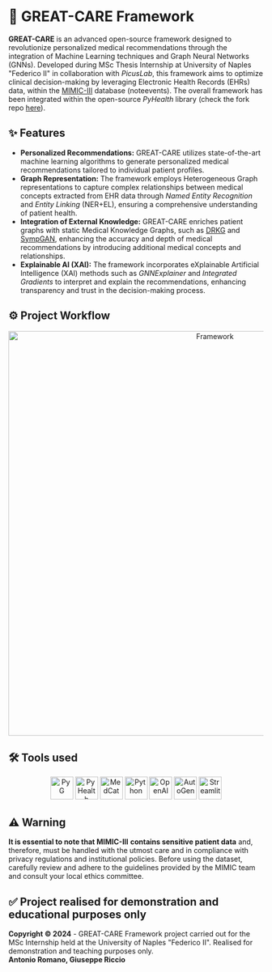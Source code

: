 # 💊 GREAT-CARE Framework
**GREAT-CARE** is an advanced open-source framework designed to revolutionize personalized medical recommendations through the integration of Machine Learning techniques and Graph Neural Networks (GNNs). Developed during MSc Thesis Internship at University of Naples "Federico II" in collaboration with _PicusLab_, this framework aims to optimize clinical decision-making by leveraging Electronic Health Records (EHRs) data, within the [MIMIC-III](https://physionet.org/content/mimiciii/1.4/) database (noteevents). The overall framework has been integrated within the open-source _PyHealth_ library (check the fork repo [here](https://github.com/LaErre9/PyHealth)).

## ✨ Features
- **Personalized Recommendations:** GREAT-CARE utilizes state-of-the-art machine learning algorithms to generate personalized medical recommendations tailored to individual patient profiles.
- **Graph Representation:** The framework employs Heterogeneous Graph representations to capture complex relationships between medical concepts extracted from EHR data through _Named Entity Recognition_ and _Entity Linking_ (NER+EL), ensuring a comprehensive understanding of patient health.
- **Integration of External Knowledge:** GREAT-CARE enriches patient graphs with static Medical Knowledge Graphs, such as [DRKG](https://github.com/gnn4dr/DRKG) and [SympGAN](http://www.sympgan.org/), enhancing the accuracy and depth of medical recommendations by introducing additional medical concepts and relationships.
- **Explainable AI (XAI):** The framework incorporates eXplainable Artificial Intelligence (XAI) methods such as _GNNExplainer_ and _Integrated Gradients_ to interpret and explain the recommendations, enhancing transparency and trust in the decision-making process.

## ⚙️ Project Workflow
<div align="center">
    <img src="https://github.com/giuseppericcio/MSc-Thesis-Project/assets/64225083/404da9cc-b73d-40d1-b370-acb28be82175" alt="Framework" height="800">
</div>

## 🛠️ Tools used
<div align="center">
    <img src="https://th.bing.com/th/id/OIP.LgBY7F5nE1w8PouW1rcKxAAAAA?rs=1&pid=ImgDetMain" alt="PyG" height="45">
    <img src="https://th.bing.com/th/id/R.57a29f26dfe89aab83678539e9747b98?rik=iihjn%2boAqZfTng&pid=ImgRaw&r=0" alt="PyHealth" height="45">
    <img src="https://github.com/CogStack/MedCAT/blob/master/media/cat-logo.png?raw=true" alt="MedCat" height="45">
    <img src="https://th.bing.com/th/id/R.7494e83354e2662240d06630cc31f08d?rik=9tIRLZpYS9oTfQ&pid=ImgRaw&r=0" alt="Python" height="45">
    <img src="https://th.bing.com/th/id/OIP.8CuA1RVvzjfpIVXMWW_TFQHaBj?pid=ImgDet&rs=1" alt="OpenAI" height="45">
    <img src="https://microsoft.github.io/autogen/img/ag.svg" alt="AutoGen" height="45">    
    <img src="https://streamlit.io/images/brand/streamlit-logo-primary-colormark-darktext.svg" alt="Streamlit" height="45">
</div>

## ⚠️ Warning
**It is essential to note that MIMIC-III** **contains sensitive patient data** and, therefore, must be handled with the utmost care and in compliance with privacy regulations and institutional policies. Before using the dataset, carefully review and adhere to the guidelines provided by the MIMIC team and consult your local ethics committee.

## ✅ Project realised for demonstration and educational purposes only
**Copyright © 2024** - GREAT-CARE Framework project carried out for the MSc Internship held at the University of Naples "Federico II". Realised for demonstration and teaching purposes only.
<br>
**Antonio Romano, Giuseppe Riccio**
